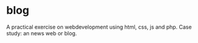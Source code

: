 # blog
A practical exercise on webdevelopment using html, css, js and php.
Case study: an news web or blog.
